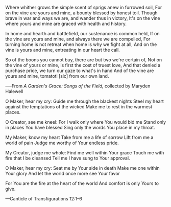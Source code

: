 Where whither grows the simple scent of sprigs anew in furrowed soil,
For on the vine are yours and mine, a bounty blessed by honest toil.
Though brave in war and ways we are, and wander thus in victory,
It's on the vine where yours and mine are graced with health and history.

In home and hearth and battlefield, our sustenance is common held,
If on the vine are yours and mine, and always there we are compelled,
For turning home is not retreat when home is why we fight at all,
And on the vine is yours and mine, entreating in our heart the call.

So of the boons you cannot buy, there are but two we're certain of,
Not on the vine of yours or mine, is first the cost of truest love,
And that denied a purchase price, we turn our gaze to what's in hand
And of the vine are yours and mine, tomatotl [sic] from our own land.

──From <i> A Garden's Grace: Songs of the Field, </i> collected by Maryden Halewell
<division>

O Maker, hear my cry:
Guide me through the blackest nights
Steel my heart against the temptations of the wicked
Make me to rest in the warmest places.

O Creator, see me kneel:
For I walk only where You would bid me
Stand only in places You have blessed
Sing only the words You place in my throat.

My Maker, know my heart
Take from me a life of sorrow
Lift from me a world of pain
Judge me worthy of Your endless pride.

My Creator, judge me whole:
Find me well within Your grace
Touch me with fire that I be cleansed
Tell me I have sung to Your approval.

O Maker, hear my cry:
Seat me by Your side in death
Make me one within Your glory
And let the world once more see Your favor

For You are the fire at the heart of the world
And comfort is only Yours to give.

—Canticle of Transfigurations 12:1–6

